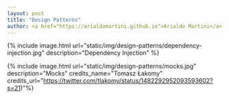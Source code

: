 ```yaml
---
layout: post
title: "Design Patterns"
author: <a href="https://arialdomartini.github.io">Arialdo Martini</a>
---
```

{% include image.html url="static/img/design-patterns/dependency-injection.jpg" description="Dependency Injection" %}

{% include image.html url="static/img/design-patterns/mocks.jpg" description="Mocks" credits_name="Tomasz Łakomy" credits_url="https://twitter.com/tlakomy/status/1482292952093593602?s=21)"%}
<!--more-->
